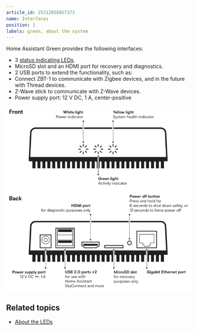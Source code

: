 ```yaml
---
article_id: 25212058857373
name: Interfaces
position: 1
labels: green, about the system
---
```


Home Assistant Green provides the following interfaces:

- 3 [status indicating LEDs](/hc/en-us/articles/25210352599197-About-the-LEDs).
- MicroSD slot and an HDMI port for recovery and diagnostics.
- 2 USB ports to extend the functionality, such as:
- Connect ZBT-1 to communicate with Zigbee devices, and in the future with Thread devices.
- Z-Wave stick to communicate with Z-Wave devices.
- Power supply port: 12 V DC, 1 A, center-positive

![Image showing the Green interfaces](/static/img/green/green_system-overview.png)

## Related topics

- [About the LEDs](/hc/en-us/articles/25210352599197-About-the-LEDs)
